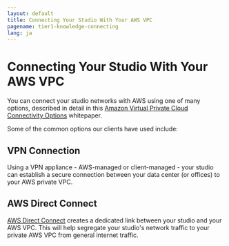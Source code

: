```yaml
---
layout: default
title: Connecting Your Studio With Your AWS VPC
pagename: tier1-knowledge-connecting
lang: ja
---
```


# Connecting Your Studio With Your AWS VPC

You can connect your studio networks with AWS using one of many options, described in detail in this [Amazon Virtual Private Cloud Connectivity Options](https://docs.aws.amazon.com/whitepapers/latest/aws-vpc-connectivity-options/network-to-amazon-vpc-connectivity-options.html) whitepaper.

Some of the common options our clients have used include:

## VPN Connection

Using a VPN appliance - AWS-managed or client-managed - your studio can establish a secure connection between your data center (or offices) to your AWS private VPC.


## AWS Direct Connect

[AWS Direct Connect](./direct_connect.md) creates a dedicated link between your studio and your AWS VPC. This will help segregate your studio's network traffic to your private AWS VPC from general internet traffic.

